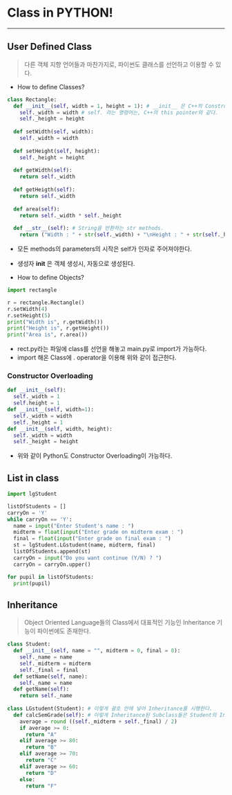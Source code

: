 # Class in PYTHON!
---
## User Defined Class
>다른 객체 지향 언어들과 마찬가지로, 파이썬도 클래스를 선언하고 이용할 수 있다.  

- How to define Classes?
```python
class Rectangle:
  def __init__(self, width = 1, height = 1): # __init__ 은 C++의 Constructor과 동일하다.
    self._width = width # self. 라는 명령어는, C++의 this pointer와 같다.
    self._height = height
  
  def setWidth(self, width):
    self._width = width
  
  def setHeight(self, height):
    self._height = height
  
  def getWidth(self):
    return self._width
  
  def getHeigth(self):
    return self._width
  
  def area(self):
    return self._width * self._height
  
  def __str__(self): # String을 반환하는 str methods.
    return ("Width : " + str(self._width) + "\nHeight : " + str(self._height))
```
- 모든 methods의 parameters의 시작은 self가 인자로 주어져야한다.
- 생성자 __init__ 은 객체 생성시, 자동으로 생성된다.

- How to define Objects?
```python
import rectangle

r = rectangle.Rectangle()
r.setWidth(4)
r.setHeight(5)
print("Width is", r.getWidth())
print("Height is", r.getHeight())
print("Area is", r.area())
```
- rect.py라는 파일에 class를 선언을 해놓고 main.py로 import가 가능하다.
- import 해온 Class에 . operator을 이용해 위와 같이 접근한다.

### Constructor Overloading
```python
def __init__(self):
  self._width = 1
  self.height = 1
def __init__(self, width=1):
  self._width = width
  self._height = 1
def __init__(self, width, height):
  self._width = width
  self._height = height
```
- 위와 같이 Python도 Constructor Overloading이 가능하다.

## List in class
```python
import lgStudent

listOfStudents = []
carryOn = 'Y'
while carryOn == 'Y':
  name = input("Enter Student's name : ")
  midterm = float(input("Enter grade on midterm exam : ")
  final = float(input("Enter grade on final exam : ")
  st = lgStudent.LGstudent(name, midterm, final)
  listOfStudents.append(st)
  carryOn = input("Do you want continue (Y/N) ? ")
  carryOn = carryOn.upper()

for pupil in listOfStudents:
  print(pupil)
```

## Inheritance
>Object Oriented Language들의 Class에서 대표적인 기능인 Inheritance 기능이 파이썬에도 존재한다.  
```python
class Student:
  def __init__(self, name = "", midterm = 0, final = 0):
    self._name = name
    self._midterm = midterm
    self._final = final
  def setName(self, name):
    self._name = name
  def getName(self):
    return self._name
    
class LGstudent(Student): # 이렇게 괄호 안에 넣어 Inheritance를 시행한다.
  def calcSemGrade(self): # 이렇게 Inheritance된 Subclass들은 Student의 Instance이다.
    average = round ((self._midterm + self._final) / 2)
    if average >= 0:
      return "A"
    elif average >= 80:
      return "B"
    elif average >= 70:
      return "C"
    elif average >= 60:
      return "D"
    else:
      return "F"
```
